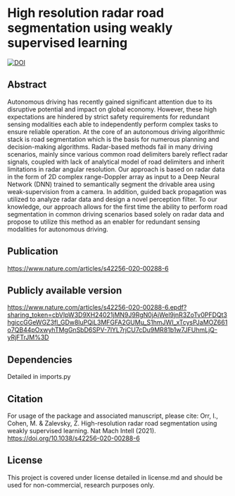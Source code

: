 # High resolution radar road segmentation using weakly supervised learning

[![DOI](https://zenodo.org/badge/320796887.svg)](https://zenodo.org/badge/latestdoi/320796887)

## Abstract
Autonomous driving has recently gained significant attention due to its disruptive potential and impact on global economy. However, these high expectations are hindered by strict safety requirements for redundant sensing modalities each able to independently perform complex tasks to ensure reliable operation. 
At the core of an autonomous driving algorithmic stack is road segmentation which is the basis for numerous planning and decision-making algorithms. Radar-based methods fail in many driving scenarios, mainly since various common road delimiters barely reflect radar signals, coupled with lack of analytical model of road delimiters and inherit limitations in radar angular resolution.
Our approach is based on radar data in the form of 2D complex range-Doppler array as input to a Deep Neural Network (DNN) trained to semantically segment the drivable area using weak-supervision from a camera. In addition, guided back propagation was utilized to analyze radar data and design a novel perception filter. To our knowledge, our approach allows for the first time the ability to perform road segmentation in common driving scenarios based solely on radar data and propose to utilize this method as an enabler for redundant sensing modalities for autonomous driving.

## Publication 
https://www.nature.com/articles/s42256-020-00288-6

## Publicly available version
https://www.nature.com/articles/s42256-020-00288-6.epdf?sharing_token=cbVIpW3D9XH24021jMN9J9RgN0jAjWel9jnR3ZoTv0PFDQt3hgiccGGeWGZ3fl_GDw8luPQiL3MFGFA2GUMu_S1hmJWI_xTcysPJaMOZ661o7QB44pOxwyhTMgGnSbD6SPV-7lYL7rjCU7cDu9MR81b1w7JFUhmLjQ-yRjFTrJM%3D

## Dependencies
Detailed in imports.py 

## Citation
For usage of the package and associated manuscript, please cite: 
Orr, I., Cohen, M. & Zalevsky, Z. High-resolution radar road segmentation using weakly supervised learning. Nat Mach Intell (2021). https://doi.org/10.1038/s42256-020-00288-6

## License
This project is covered under license detailed in license.md and should be used for non-commercial, research purposes only.

